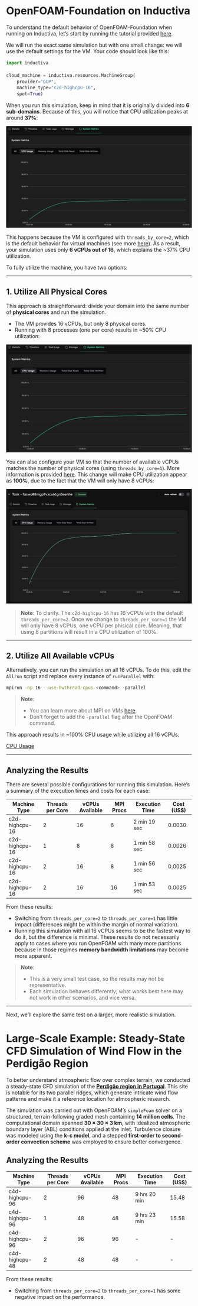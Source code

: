 # OpenFOAM-Foundation on Inductiva

To understand the default behavior of OpenFOAM-Foundation when running on Inductiva, let’s start by running the tutorial provided [here](../quick-start.md).

We will run the exact same simulation but with one small change: we will use the default settings for the VM. Your code should look like this:

```python
import inductiva

cloud_machine = inductiva.resources.MachineGroup(
    provider="GCP",
    machine_type="c2d-highcpu-16",
    spot=True)
```

When you run this simulation, keep in mind that it is originally divided into **6 sub-domains**. Because of this, you will notice that CPU utilization peaks at around **37%**:

![CPU Usage](../_static/foundation_6_vcpus.png)

This happens because the VM is configured with `threads_by_core=2`, which is the default behavior for virtual machines (see more [here](https://inductiva.ai/guides/how-it-works/machines/hyperthreading)). As a result, your simulation uses only **6 vCPUs out of 16**, which explains the ~37% CPU utilization.

To fully utilize the machine, you have two options:

---

## 1. Utilize All Physical Cores

This approach is straightforward: divide your domain into the same number of **physical cores** and run the simulation.

* The VM provides 16 vCPUs, but only 8 physical cores.
* Running with 8 processes (one per core) results in ~50% CPU utilization:

![CPU Usage](../_static/quick-start/system_metrics_50_2tpc.png)

You can also configure your VM so that the number of available vCPUs matches the number of physical cores (using `threads_by_core=1`). More information is provided [here](https://inductiva.ai/guides/how-it-works/machines/hyperthreading).
This change will make CPU utilization appear as **100%**, due to the fact that the VM will only have 8 vCPUs:

![CPU Usage](../_static/quick-start/system_metrics_100.png)

> **Note**: To clarify. The `c2d-highcpu-16` has 16 vCPUs with the default `threads_per_core=2`. Once we change to `threads_per_core=1` the VM will only have 8 vCPUs, one vCPU per phisical core. Meaning, that using 8 partitions will result in a CPU utilization of 100%.

---

## 2. Utilize All Available vCPUs

Alternatively, you can run the simulation on all 16 vCPUs. To do this, edit the `Allrun` script and replace every instance of `runParallel` with:

```bash
mpirun -np 16 --use-hwthread-cpus <command> -parallel
```

>**Note**:
>
> * You can learn more about MPI on VMs [here](https://inductiva.ai/guides/how-it-works/machines/mpi-on-vms).
> * Don't forget to add the `-parallel` flag after the OpenFOAM command.

This approach results in ~100% CPU usage while utilizing all 16 vCPUs.

[CPU Usage](../_static/foundation_16_vcpus.png)

---

## Analyzing the Results

There are several possible configurations for running this simulation. Here’s a summary of the execution times and costs for each case:

| Machine Type   | Threads per Core | vCPUs Available| MPI Procs |Execution Time | Cost (US$) |
| -------------- | ---------------- | ---------------|---------- |-------------- | ---------- |
| c2d-highcpu-16 | 2                | 16             |  6        | 2 min 19 sec   | 0.0030     |
| c2d-highcpu-16 | 1                | 8              |  8        | 1 min 58 sec   | 0.0026     |
| c2d-highcpu-16 | 2                | 16             |  8        | 1 min 56 sec   | 0.0025     |
| c2d-highcpu-16 | 2                | 16             |  16       | 1 min 53 sec   | 0.0025     |

From these results:

* Switching from `threads_per_core=2` to `threads_per_core=1` has little impact (differences might be within the margin of normal variation).
* Running this simulation with all 16 vCPUs seems to be the fastest way to do it, but the difference is minimal. These results do not necessarily apply to cases where you run OpenFOAM with many more partitions because in those regimes **memory bandwidth limitations** may become more apparent.



> **Note**:
>
> * This is a very small test case, so the results may not be representative.
> * Each simulation behaves differently; what works best here may not work in other scenarios, and vice versa.

---

Next, we’ll explore the same test on a larger, more realistic simulation.


# Large-Scale Example: Steady-State CFD Simulation of Wind Flow in the Perdigão Region

To better understand atmospheric flow over complex terrain, we conducted a
steady-state CFD simulation of the [**Perdigão region in Portugal**](https://journals.ametsoc.org/view/journals/bams/100/5/bams-d-17-0227.1.xml). This site
is notable for its two parallel ridges, which generate intricate wind flow
patterns and make it a reference location for atmospheric research.

The simulation was carried out with OpenFOAM’s `simpleFoam` solver on a
structured, terrain-following graded mesh containing **14 million cells**. The
computational domain spanned **30 × 30 × 3 km**, with idealized atmospheric
boundary layer (ABL) conditions applied at the inlet. Turbulence closure was
modeled using the **k–ε model**, and a stepped
**first-order to second-order convection scheme** was employed to ensure better
convergence.

## Analyzing the Results


| Machine Type   | Threads per Core | vCPUs Available | MPI Procs | Execution Time | Cost (US$) |
| -------------- | ---------------- | --------------- |---------- |-------------- | ---------- |
| c4d-highcpu-96 | 2                | 96              | 48        | 9 hrs 20 min  | 15.48     |
| c4d-highcpu-96 | 1                | 48              | 48        | 9 hrs 23 min  | 15.58      |
| c4d-highcpu-96 | 2                | 96              | 96        | -   | -     |
| c4d-highcpu-48 | 2                | 48              | 48        | -   | -     |

From these results:

* Switching from `threads_per_core=2` to `threads_per_core=1` has some negative impact on the performance.
